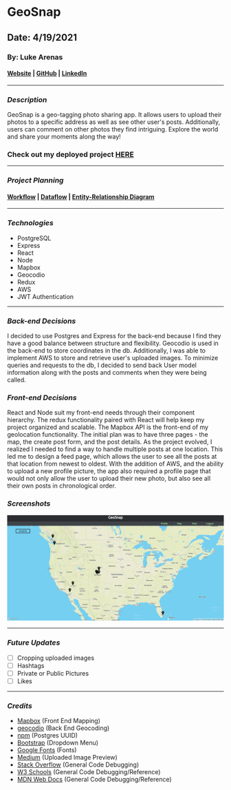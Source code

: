 # GeoSnap

## Date: 4/19/2021

### By: Luke Arenas

#### [Website](https://lukearenas.github.io/Personal-Website/) | [GitHub](https://github.com/LukeArenas) | [LinkedIn](https://www.linkedin.com/in/lukearenas/)

---

### ***Description***

GeoSnap is a geo-tagging photo sharing app. It allows users to upload their photos to a specific address as well as see other user's posts. Additionally, users can comment on other photos they find intriguing. Explore the world and share your moments along the way!

### **Check out my deployed project** [HERE](url)

***

### ***Project Planning***

 #### [Workflow](https://trello.com/b/ldtpez9P/project-4) | [Dataflow](https://lucid.app/lucidchart/18b52644-5d9d-4760-a673-2eb4bf27469e/edit?beaconFlowId=7F0AFF8788B16EF9&page=0_0#) | [Entity-Relationship Diagram](https://app.diagrams.net/#G1h1Z65FbjTUahLoOKMMqkQ1Orr1iqi9WQ)

***

### ***Technologies***

* PostgreSQL
* Express
* React
* Node
* Mapbox
* Geocodio
* Redux
* AWS
* JWT Authentication

***

### ***Back-end Decisions***

I decided to use Postgres and Express for the back-end because I find they have a good balance between structure and flexibility. Geocodio is used in the back-end to store coordinates in the db. Additionally, I was able to implement AWS to store and retrieve user's uploaded images. To minimize queries and requests to the db, I decided to send back User model information along with the posts and comments when they were being called. 

### ***Front-end Decisions***

React and Node suit my front-end needs through their component hierarchy. The redux functionality paired with React will help keep my project organized and scalable. The Mapbox API is the front-end of my geolocation functionality. The initial plan was to have three pages - the map, the create post form, and the post details. As the project evolved, I realized I needed to find a way to handle multiple posts at one location. This led me to design a feed page, which allows the user to see all the posts at that location from newest to oldest. With the addition of AWS, and the ability to upload a new profile picture, the app also required a profile page that would not only allow the user to upload their new photo, but also see all their own posts in chronological order.

### ***Screenshots***

![GeoCode](client/src/assets/GeoSnap.JPG)

***

### ***Future Updates***

- [ ] Cropping uploaded images
- [ ] Hashtags
- [ ] Private or Public Pictures
- [ ] Likes

***

### ***Credits***
* [Mapbox](https://visgl.github.io/react-map-gl/) (Front End Mapping)
* [geocodio](https://dash.geocod.io/) (Back End Geocoding)
* [npm](https://www.npmjs.com/package/uuidv4) (Postgres UUID)
* [Bootstrap](https://getbootstrap.com/docs/4.0/components/dropdowns/) (Dropdown Menu)
* [Google Fonts](https://fonts.google.com/) (Fonts)
* [Medium](https://medium.com/@650egor/react-30-day-challenge-day-2-image-upload-preview-2d534f8eaaa) (Uploaded Image Preview)
* [Stack Overflow](https://stackoverflow.com/) (General Code Debugging)
* [W3 Schools](https://www.w3schools.com/) (General Code Debugging/Reference)
* [MDN Web Docs](https://developer.mozilla.org/en-US/) (General Code Debugging/Reference)
